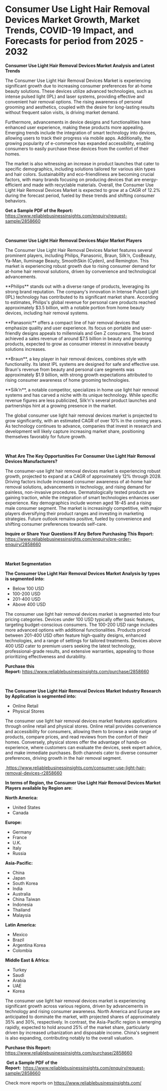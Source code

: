 <p><h1>Consumer Use Light Hair Removal Devices Market Growth, Market Trends, COVID-19 Impact, and Forecasts for period from 2025 - 2032</h1></p><p><strong>Consumer Use Light Hair Removal Devices Market Analysis and Latest Trends</strong></p>
<p><p>The Consumer Use Light Hair Removal Devices Market is experiencing significant growth due to increasing consumer preferences for at-home beauty solutions. These devices utilize advanced technologies, such as intense pulsed light (IPL) and laser systems, providing effective and convenient hair removal options. The rising awareness of personal grooming and aesthetics, coupled with the desire for long-lasting results without frequent salon visits, is driving market demand.</p><p>Furthermore, advancements in device designs and functionalities have enhanced user experience, making these products more appealing. Emerging trends include the integration of smart technology into devices, allowing users to track their progress via mobile apps. Additionally, the growing popularity of e-commerce has expanded accessibility, enabling consumers to easily purchase these devices from the comfort of their homes.</p><p>The market is also witnessing an increase in product launches that cater to specific demographics, including solutions tailored for various skin types and hair colors. Sustainability and eco-friendliness are becoming crucial factors, with many brands focusing on producing devices that are energy-efficient and made with recyclable materials. Overall, the Consumer Use Light Hair Removal Devices Market is expected to grow at a CAGR of 12.2% during the forecast period, fueled by these trends and shifting consumer behaviors.</p></p>
<p><strong>Get a Sample PDF of the Report:&nbsp;</strong> <a href="https://www.reliablebusinessinsights.com/enquiry/request-sample/2858660?utm_campaign=2215&utm_medium=2&utm_source=Github&utm_content=ia&utm_term=12032025&utm_id=consumer-use-light-hair-removal-devices">https://www.reliablebusinessinsights.com/enquiry/request-sample/2858660</a></p>
<p>&nbsp;</p>
<p><strong>Consumer Use Light Hair Removal Devices Major Market Players</strong></p>
<p><p>The Consumer Use Light Hair Removal Devices Market features several prominent players, including Philips, Panasonic, Braun, Silk’n, CosBeauty, Ya-Man, Iluminage Beauty, SmoothSkin (Cyden), and Remington. This market is experiencing robust growth due to rising consumer demand for at-home hair removal solutions, driven by convenience and technological advancements.</p><p>**Philips** stands out with a diverse range of products, leveraging its strong brand reputation. The company's innovation in Intense Pulsed Light (IPL) technology has contributed to its significant market share. According to estimates, Philips's global revenue for personal care products reached approximately $3.5 billion, with a notable portion from home beauty devices, including hair removal systems.</p><p>**Panasonic** offers a compact line of hair removal devices that emphasize quality and user experience. Its focus on portable and user-friendly designs appeals to millennials and Gen Z consumers. The brand achieved a sales revenue of around $7.5 billion in beauty and grooming products, expected to grow as consumer interest in innovative beauty solutions increases.</p><p>**Braun**, a key player in hair removal devices, combines style with functionality. Its latest IPL systems are designed for safe and effective use. Braun's revenue from beauty and personal care segments was approximately $1.9 billion, with strong growth expectations attributed to rising consumer awareness of home grooming technologies.</p><p>**Silk’n**, a notable competitor, specializes in home use light hair removal systems and has carved a niche with its unique technology. While specific revenue figures are less publicized, Silk’n's several product launches and partnerships hint at a growing presence in the market.</p><p>The global consumer use light hair removal devices market is projected to grow significantly, with an estimated CAGR of over 10% in the coming years. As technology continues to advance, companies that invest in research and development will likely capture increasing market share, positioning themselves favorably for future growth.</p></p>
<p>&nbsp;</p>
<p><strong>What Are The Key Opportunities For Consumer Use Light Hair Removal Devices Manufacturers?</strong></p>
<p><p>The consumer-use light hair removal devices market is experiencing robust growth, projected to expand at a CAGR of approximately 12% through 2028. Driving factors include increased consumer awareness of at-home hair removal solutions, advancements in technology, and rising demand for painless, non-invasive procedures. Dermatologically tested products are gaining traction, while the integration of smart technologies enhances user experience. Key demographics include women aged 18-45 and a rising male consumer segment. The market is increasingly competitive, with major players diversifying their product ranges and investing in marketing strategies. Future outlook remains positive, fueled by convenience and shifting consumer preferences towards self-care.</p></p>
<p><strong>Inquire or Share Your Questions If Any Before Purchasing This Report:</strong> <a href="https://www.reliablebusinessinsights.com/enquiry/pre-order-enquiry/2858660?utm_campaign=2215&utm_medium=2&utm_source=Github&utm_content=ia&utm_term=12032025&utm_id=consumer-use-light-hair-removal-devices">https://www.reliablebusinessinsights.com/enquiry/pre-order-enquiry/2858660</a></p>
<p>&nbsp;</p>
<p><strong>Market Segmentation</strong></p>
<p><strong>The Consumer Use Light Hair Removal Devices Market Analysis by types is segmented into:</strong></p>
<p><ul><li>Below 100 USD</li><li>100-200 USD</li><li>201-400 USD</li><li>Above 400 USD</li></ul></p>
<p><p>The consumer use light hair removal devices market is segmented into four pricing categories. Devices under 100 USD typically offer basic features, targeting budget-conscious consumers. The 100-200 USD range includes more advanced options with additional functionalities. Products priced between 201-400 USD often feature high-quality designs, enhanced technologies, and a range of settings for tailored treatments. Devices above 400 USD cater to premium users seeking the latest technology, professional-grade results, and extensive warranties, appealing to those prioritizing effectiveness and durability.</p></p>
<p><strong>Purchase this Report:&nbsp;</strong><a href="https://www.reliablebusinessinsights.com/purchase/2858660?utm_campaign=2215&utm_medium=2&utm_source=Github&utm_content=ia&utm_term=12032025&utm_id=consumer-use-light-hair-removal-devices">https://www.reliablebusinessinsights.com/purchase/2858660</a></p>
<p>&nbsp;</p>
<p><strong>The Consumer Use Light Hair Removal Devices Market Industry Research by Application is segmented into:</strong></p>
<p><ul><li>Online Retail</li><li>Physical Stores</li></ul></p>
<p><p>The consumer use light hair removal devices market features applications through online retail and physical stores. Online retail provides convenience and accessibility for consumers, allowing them to browse a wide range of products, compare prices, and read reviews from the comfort of their homes. Conversely, physical stores offer the advantage of hands-on experience, where customers can evaluate the devices, seek expert advice, and make immediate purchases. Both channels cater to diverse consumer preferences, driving growth in the hair removal segment.</p></p>
<p><a href="https://www.reliablebusinessinsights.com/consumer-use-light-hair-removal-devices-r2858660?utm_campaign=2215&utm_medium=2&utm_source=Github&utm_content=ia&utm_term=12032025&utm_id=consumer-use-light-hair-removal-devices">&nbsp;https://www.reliablebusinessinsights.com/consumer-use-light-hair-removal-devices-r2858660</a></p>
<p><strong>In terms of Region, the Consumer Use Light Hair Removal Devices Market Players available by Region are:</strong></p>
<p>
    <p> <strong> North America: </strong>
        <ul>
            <li>United States</li>
            <li>Canada</li>
        </ul>
        </p> 
    <p> <strong> Europe: </strong>
        <ul>
            <li>Germany</li>
            <li>France</li>
            <li>U.K.</li>
            <li>Italy</li>
            <li>Russia</li>
        </ul>
        </p> 
    <p> <strong> Asia-Pacific: </strong>
        <ul>
            <li>China</li>
            <li>Japan</li>
            <li>South Korea</li>
            <li>India</li>
            <li>Australia</li>
            <li>China Taiwan</li>
            <li>Indonesia</li>
            <li>Thailand</li>
            <li>Malaysia</li>
        </ul>
        </p> 
    <p> <strong> Latin America: </strong>
        <ul>
            <li>Mexico</li>
            <li>Brazil</li>
            <li>Argentina Korea</li>
            <li>Colombia</li>
        </ul>
        </p> 
    <p> <strong> Middle East & Africa: </strong>
        <ul>
            <li>Turkey</li>
            <li>Saudi</li>
            <li>Arabia</li>
            <li>UAE</li>
            <li>Korea</li>
        </ul>
    </p>
    </p>
<p><p>The consumer use light hair removal devices market is experiencing significant growth across various regions, driven by advancements in technology and rising consumer awareness. North America and Europe are anticipated to dominate the market, with projected shares of approximately 35% and 30%, respectively. In contrast, the Asia-Pacific region is emerging rapidly, expected to hold around 25% of the market share, particularly driven by increased urbanization and disposable income. China's segment is also expanding, contributing notably to the overall valuation.</p></p>
<p><strong>Purchase this Report: </strong><a href="https://www.reliablebusinessinsights.com/purchase/2858660?utm_campaign=2215&utm_medium=2&utm_source=Github&utm_content=ia&utm_term=12032025&utm_id=consumer-use-light-hair-removal-devices">https://www.reliablebusinessinsights.com/purchase/2858660</a></p>
<p>&nbsp;<strong>Get a Sample PDF of the Report:&nbsp;&nbsp;</strong><a href="https://www.reliablebusinessinsights.com/enquiry/request-sample/2858660?utm_campaign=2215&utm_medium=2&utm_source=Github&utm_content=ia&utm_term=12032025&utm_id=consumer-use-light-hair-removal-devices">https://www.reliablebusinessinsights.com/enquiry/request-sample/2858660</a></p>
<p><strong></strong></p>
<p>Check more reports on <a href="https://www.reliablebusinessinsights.com/?utm_campaign=2215&utm_medium=2&utm_source=Github&utm_content=ia&utm_term=12032025&utm_id=consumer-use-light-hair-removal-devices">https://www.reliablebusinessinsights.com/</a></p>